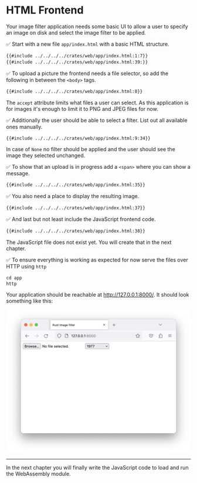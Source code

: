 # HTML Frontend

Your image filter application needs some basic UI to allow a user to specify an image on disk
and select the image filter to be applied.

✅ Start with a new file `app/index.html` with a basic HTML structure.

```html
{{#include ../../../../crates/web/app/index.html:1:7}}
{{#include ../../../../crates/web/app/index.html:39:}}
```

✅ To upload a picture the frontend needs a file selector, so add the following in between the `<body>` tags.

```html
{{#include ../../../../crates/web/app/index.html:8}}
```

The `accept` attribute limits what files a user can select.
As this application is for images it's enough to limit it to PNG and JPEG files for now.

✅ Additionally the user should be able to select a filter. List out all available ones manually.

```html
{{#include ../../../../crates/web/app/index.html:9:34}}
```

In case of `None` no filter should be applied and the user should see the image they selected unchanged.

✅ To show that an upload is in progress add a `<span>` where you can show a message.

```html
{{#include ../../../../crates/web/app/index.html:35}}
```

✅ You also need a place to display the resulting image.

```html
{{#include ../../../../crates/web/app/index.html:37}}
```

✅ And last but not least include the JavaScript frontend code.

```html
{{#include ../../../../crates/web/app/index.html:38}}
```

The JavaScript file does not exist yet.
You will create that in the next chapter.

✅ To ensure everything is working as expected for now serve the files over HTTP using `http`

```
cd app
http
```

Your application should be reachable at <http://127.0.0.1:8000/>.
It should look something like this:

![](webapp.png)

---

In the next chapter you will finally write the JavaScript code to load and run the WebAssembly module.
